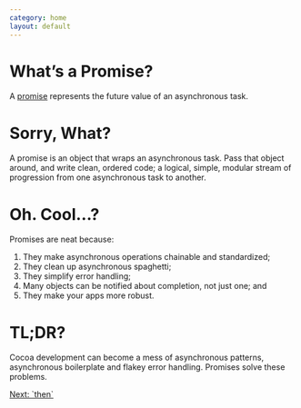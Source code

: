 ```yaml
---
category: home
layout: default
---
```


# What’s a Promise?

A [promise](http://wikipedia.org/wiki/Promise_%28programming%29) represents the future value of an asynchronous task.

# Sorry, What?

A promise is an object that wraps an asynchronous task. Pass that object around, and write clean, ordered code; a logical, simple, modular stream of progression from one asynchronous task to another.

# Oh. Cool…?

Promises are neat because:

1. They make asynchronous operations chainable and standardized;
2. They clean up asynchronous spaghetti;
3. They simplify error handling;
4. Many objects can be notified about completion, not just one; and
5. They make your apps more robust.

# TL;DR?

Cocoa development can become a mess of asynchronous patterns, asynchronous boilerplate and flakey error handling. Promises solve these problems.

<div><a class="pagination" href="/then">Next: `then`</a></div>
